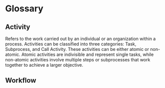 # Glossary

## Activity

Refers to the work carried out by an individual or an organization within a process. Activities can be classified into three categories: Task, Subprocess, and Call Activity. These activities can be either atomic or non-atomic. Atomic activities are indivisible and represent single tasks, while non-atomic activities involve multiple steps or subprocesses that work together to achieve a larger objective.

## Workflow

